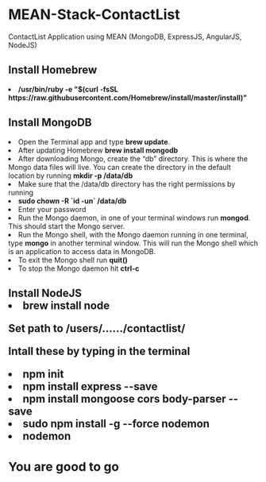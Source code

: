 # MEAN-Stack-ContactList
ContactList Application using MEAN (MongoDB, ExpressJS, AngularJS, NodeJS) 

<h2>Install Homebrew</h2>

<li><strong>/usr/bin/ruby -e "$(curl -fsSL https://raw.githubusercontent.com/Homebrew/install/master/install)"</strong>

<h2>Install MongoDB</h2>

<li>Open the Terminal app and type <strong>brew update</strong>.
<li>After updating Homebrew <strong>brew install mongodb</strong>
<li>After downloading Mongo, create the “db” directory. This is where the Mongo data files will live. You can create the directory in the default location by running <strong>mkdir -p /data/db</strong>
<li>Make sure that the /data/db directory has the right permissions by running
<li><strong>sudo chown -R `id -un` /data/db</strong>
<li>Enter your password
<li>Run the Mongo daemon, in one of your terminal windows run <strong>mongod</strong>. This should start the Mongo server.
<li>Run the Mongo shell, with the Mongo daemon running in one terminal, type <strong>mongo</strong> in another terminal window. This will run the Mongo shell which is an application to access data in MongoDB.
<li>To exit the Mongo shell run <strong>quit()</strong>
<li>To stop the Mongo daemon hit <strong>ctrl-c</strong>
  
<h2>Install NodeJS

<li><strong>brew install node</strong>

Set path to /users/....../contactlist/

Intall these by typing in the terminal

<li><strong>npm init
<li><strong>npm install express --save
<li><strong>npm install mongoose cors body-parser --save
<li><strong>sudo npm install -g --force nodemon
<li><strong>nodemon

<h3> You are good to go
